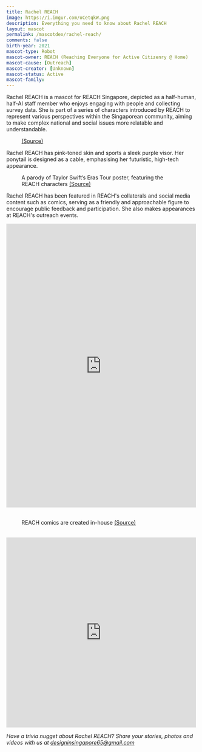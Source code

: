 ```yaml
---
title: Rachel REACH
image: https://i.imgur.com/oCetqkW.png
description: Everything you need to know about Rachel REACH
layout: mascot
permalink: /mascotdex/rachel-reach/
comments: false
birth-year: 2021
mascot-type: Robot
mascot-owner: REACH (Reaching Everyone for Active Citizenry @ Home)
mascot-cause: [Outreach]
mascot-creator: [Unknown]
mascot-status: Active
mascot-family:
---
```


Rachel REACH is a mascot for REACH Singapore, depicted as a half-human, half-AI staff member who enjoys engaging with people and collecting survey data. She is part of a series of characters introduced by REACH to represent various perspectives within the Singaporean community, aiming to make complex national and social issues more relatable and understandable.

<figure>
<img src="https://i.imgur.com/ynyEJ7k.jpg" alt="">
<figcaption><a href="https://www.facebook.com/REACHSingapore/posts/pfbid0MpwDd2zsxDSrci58K1dpR7eYpCKVyom7b81cJ4L1h5HF7tgy6RCqrSosFxue6dTSl" target="_blank">(Source)</a></figcaption>
</figure>

Rachel REACH has pink-toned skin and sports a sleek purple visor. Her ponytail is designed as a cable, emphasising her futuristic, high-tech appearance.

<figure>
<img src="https://i.imgur.com/C1A4Vv1.jpg" alt="">
<figcaption>A parody of Taylor Swift’s Eras Tour poster, featuring the REACH characters <a href="https://www.facebook.com/photo/?fbid=793956392765655&set=a.223512983143335" target="_blank">(Source)</a></figcaption>
</figure>

Rachel REACH has been featured in REACH's collaterals and social media content such as comics, serving as a friendly and approachable figure to encourage public feedback and participation. She also makes appearances at REACH's outreach events.

<div class="fb-post-container">
<iframe src="https://www.facebook.com/plugins/post.php?href=https%3A%2F%2Fwww.facebook.com%2FREACHSingapore%2Fposts%2Fpfbid02A5pRSpkp1dFZXjmoWGw9mZQ6H6iX46pKnc1qA9VPfrdAfh4BG17Hkx4TqXtqLXm9l&show_text=true&width=500" width="500" height="747" style="border:none;overflow:hidden" scrolling="no" frameborder="0" allowfullscreen="true" allow="autoplay; clipboard-write; encrypted-media; picture-in-picture; web-share"></iframe>
</div>

<br>
<figure>
<img src="https://i.imgur.com/I6nNksd.jpg" alt="">
<figcaption>REACH comics are created in-house <a href="https://www.facebook.com/photo/?fbid=282625257232107&set=pcb.282625297232103" target="_blank">(Source)</a></figcaption>
</figure>

<br>
<div class="fb-post-container">
<iframe src="https://www.facebook.com/plugins/video.php?height=476&href=https%3A%2F%2Fwww.facebook.com%2FREACHSingapore%2Fvideos%2F629048711466294%2F&show_text=false&width=476&t=0" width="500" height="500" style="border:none;overflow:hidden" scrolling="no" frameborder="0" allowfullscreen="true" allow="autoplay; clipboard-write; encrypted-media; picture-in-picture; web-share"></iframe>
</div>


<i>Have a trivia nugget about Rachel REACH? Share your stories, photos and videos with us at designinsingapore65@gmail.com</i>
